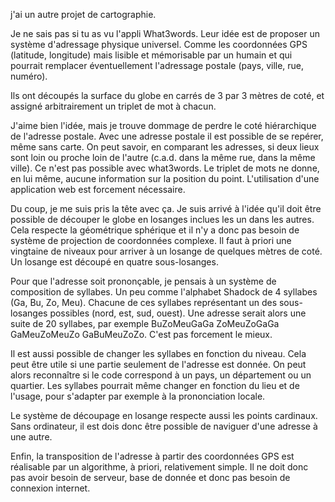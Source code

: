 j'ai un autre projet de cartographie.

Je ne sais pas si tu as vu l'appli What3words. Leur idée est de proposer un système d'adressage physique universel. Comme les coordonnées GPS (latitude, longitude) mais lisible et mémorisable par un humain et qui pourrait remplacer éventuellement l'adressage postale (pays, ville, rue, numéro).

Ils ont découpés la surface du globe en carrés de 3 par 3 mètres de coté, et assigné arbitrairement un triplet de mot à chacun.

J'aime bien l'idée, mais je trouve dommage de perdre le coté hiérarchique de l'adresse postale. Avec une adresse postale il est possible de se repérer, même sans carte. On peut savoir, en comparant les adresses, si deux lieux sont loin ou proche loin de l'autre (c.a.d. dans la même rue, dans la même ville). Ce n'est pas possible avec what3words. Le triplet de mots ne donne, en lui même, aucune information sur la position du point. L'utilisation d'une application web est forcement nécessaire.

Du coup, je me suis pris la tête avec ça. Je suis arrivé à l'idée qu'il doit être possible de découper le globe en losanges inclues les un dans les autres. Cela respecte la géométrique sphérique et il n'y a donc pas besoin de système de projection de coordonnées complexe. Il faut à priori une vingtaine de niveaux pour arriver à un losange de quelques mètres de coté. Un losange est découpé en quatre sous-losanges.

Pour que l'adresse soit prononçable, je pensais à un système de composition de syllabes. Un peu comme l'alphabet Shadock de 4 syllabes (Ga, Bu, Zo, Meu). Chacune de ces syllabes représentant un des sous-losanges possibles (nord, est, sud, ouest). Une adresse serait alors une suite de 20 syllabes, par exemple BuZoMeuGaGa ZoMeuZoGaGa GaMeuZoMeuZo GaBuMeuZoZo. C'est pas forcement le mieux.

Il est aussi possible de changer les syllabes en fonction du niveau. Cela peut être utile si une partie seulement de l'adresse est donnée. On peut alors reconnaître si le code correspond à un pays, un département ou un quartier. Les syllabes pourrait même changer en fonction du lieu et de l'usage, pour s'adapter par exemple à la prononciation locale.

Le système de découpage en losange respecte aussi les points cardinaux. Sans ordinateur, il est dois donc être possible de naviguer d'une adresse à une autre.

Enfin, la transposition de l'adresse à partir des coordonnées GPS est réalisable par un algorithme, à priori, relativement simple. Il ne doit donc pas avoir besoin de serveur, base de donnée et donc pas besoin de connexion internet.
